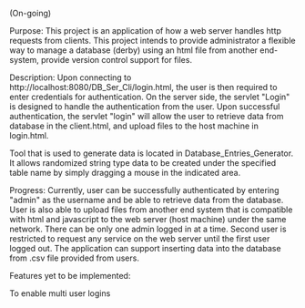 
(On-going)

Purpose:
This project is an application of how a web server handles http requests from clients. This project intends to provide administrator a flexible way
to manage a database (derby) using an html file from another end-system, provide version control support for files.

Description:
Upon connecting to http://localhost:8080/DB_Ser_Cli/login.html, the user is then required to enter credentials for authentication. On the server side, 
the servlet "Login" is designed to handle the authentication from the user. Upon successful authentication, the servlet "login" will allow the user to 
retrieve data from database in the client.html, and upload files to the host machine in login.html.

Tool that is used to generate data is located in Database_Entries_Generator. It allows randomized string type data to be created under the
specified table name by simply dragging a mouse in the indicated area.


Progress:
Currently, user can be successfully authenticated by entering "admin" as the username and be able to retrieve data from the database. User is also able to upload 
files from another end system that is compatible with html and javascript to the web server (host machine) under the same network.
There can be only one admin logged in at a time. Second user is restricted to request any service on the web server until the first user logged out.
The application can support inserting data into the database from .csv file provided from users.



Features yet to be implemented:

To enable multi user logins
